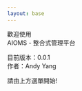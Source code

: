 ```yaml
---
layout: base
---
```


<p class="text-center fs-2">歡迎使用<br />AIOMS - 整合式管理平台</p>
<p class="text-center fs-3">目前版本：0.0.1<br />作者：Andy Yang</p>
<p class="text-center fs-2">請由上方選單開始!</p>